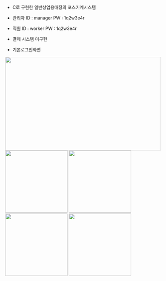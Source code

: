 - C로 구현한 일반상업용매장의 포스기계시스템

- 관리자 ID : manager PW : 1q2w3e4r

- 직원   ID : worker  PW : 1q2w3e4r

- 결제 시스템 미구현

- 기본로그인화면
<div>
<img width="500" height="300"src="https://user-images.githubusercontent.com/44339530/71460145-fa66e080-27ed-11ea-89fe-b535ca237b7f.PNG">
</div>
<img width="200" src="https://user-images.githubusercontent.com/44339530/71460197-369a4100-27ee-11ea-9d7e-c327b8941d13.PNG">
<img width="200" src="https://user-images.githubusercontent.com/44339530/71460199-39953180-27ee-11ea-8c73-1d0ae624b72c.PNG">
<img width="200" src="https://user-images.githubusercontent.com/44339530/71460201-3d28b880-27ee-11ea-8dfa-a1f29dfec970.PNG">
<img width="200" src="https://user-images.githubusercontent.com/44339530/71460205-3e59e580-27ee-11ea-9181-0e26d453e56b.PNG">     

